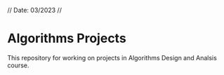 // Date: 03/2023 //
# Algorithms Projects
This repository for working on projects in Algorithms Design and Analsis course.
